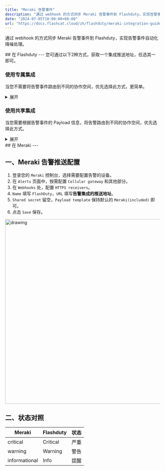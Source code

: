 ```yaml
---
title: "Meraki 告警事件"
description: "通过 webhook 的方式同步 Meraki 告警事件到 Flashduty，实现告警事件自动化降噪处理"
date: "2024-07-05T10:00:00+08:00"
url: "https://docs.flashcat.cloud/zh/flashduty/meraki-integration-guide"
---
```


通过 webhook 的方式同步 Meraki 告警事件到 Flashduty，实现告警事件自动化降噪处理。

<div class="hide">
## 在 Flashduty
---
您可通过以下2种方式，获取一个集成推送地址，任选其一即可。

### 使用专属集成

当您不需要将告警事件路由到不同的协作空间，优先选择此方式，更简单。

<details>
  <summary>展开</summary>
  
  1. 进入 Flashduty 控制台，选择 **协作空间**，进入某个空间的详情页面
  2. 选择 **集成数据** tab，点击 **添加一个集成**，进入添加集成页面
  3. 选择 **Meraki** 集成，点击 **保存**，生成卡片。
  4. 点击生成的卡片，可以查看到 **推送地址**，复制备用，完成。
  
    
</details>

### 使用共享集成

当您需要根据告警事件的 Payload 信息，将告警路由到不同的协作空间，优先选择此方式。

<details>
  <summary>展开</summary>
  
  1. 进入 Flashduty 控制台，选择 **集成中心=>告警事件**，进入集成选择页面。
  2. 选择 **Meraki** 集成：
        - **集成名称**：为当前集成定义一个名称。
  3. 点击 **保存** 后，复制当前页面的新生成的 **推送地址** 备用。
  4. 点击 **创建路由**，为集成配置路由规则。您可以按条件匹配不同的告警到不同的协作空间，也可以直接设置默认协作空间作为兜底，后续再按需调整。
  5. 完成。
    
</details>
</div>
## 在 Meraki
---

<div class="md-block">

## 一、Meraki 告警推送配置

1. 登录您的 `Meraki` 控制台，选择需要配置告警的设备。
2. 在 `Alerts` 页面中，按需配置 `Cellular gateway` 和其他部分。
3. 在 `Webhooks` 处，配置 `HTTPS receivers`。
4. `Name` 填写 `FlashDuty`，`URL` 填写**告警集成的推送地址**。
5. `Shared secret` 留空，`Payload template` 保持默认的 `Meraki(included)` 即可。
6. 点击 `Save` 保存。

<img alt="drawing" width="600" src="https://download.flashcat.cloud/flashduty/doc/meraki-5.png" />

</dev>

## 二、状态对照

<div class="md-block">

| Meraki |  Flashduty | 状态 |
| ---------- | -------- | ---- |
| critical   | Critical | 严重 |
| warning    | Warning  | 警告 |
| informational      | Info     | 提醒 |

</div>
